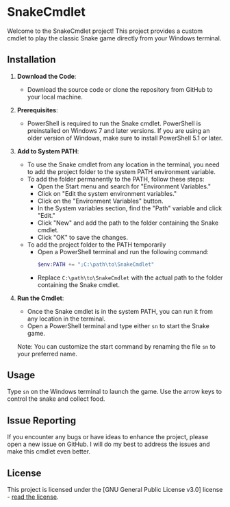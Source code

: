 # SnakeCmdlet

Welcome to the SnakeCmdlet project! This project provides a custom cmdlet to play the classic Snake game directly from your Windows terminal.

## Installation

1. **Download the Code**:
   - Download the source code or clone the repository from GitHub to your local machine.

2. **Prerequisites**:
   - PowerShell is required to run the Snake cmdlet. PowerShell is preinstalled on Windows 7 and later versions. If you are using an older version of Windows, make sure to install PowerShell 5.1 or later.

3. **Add to System PATH**:
   - To use the Snake cmdlet from any location in the terminal, you need to add the project folder to the system PATH environment variable.
   - To add the folder permanently to the PATH, follow these steps:
     - Open the Start menu and search for "Environment Variables."
     - Click on "Edit the system environment variables."
     - Click on the "Environment Variables" button.
     - In the System variables section, find the "Path" variable and click "Edit."
     - Click "New" and add the path to the folder containing the Snake cmdlet.
     - Click "OK" to save the changes.
   - To add the project folder to the PATH temporarily
     - Open a PowerShell terminal and run the following command:
       ```powershell
       $env:PATH += ";C:\path\to\SnakeCmdlet"
       ```
     - Replace `C:\path\to\SnakeCmdlet` with the actual path to the folder containing the Snake cmdlet.

4. **Run the Cmdlet**:
   - Once the Snake cmdlet is in the system PATH, you can run it from any location in the terminal.
   - Open a PowerShell terminal and type either `sn` to start the Snake game.

   Note: You can customize the start command by renaming the file `sn` to your preferred name.

## Usage

Type `sn` on the Windows terminal to launch the game. Use the arrow keys to control the snake and collect food.

## Issue Reporting

If you encounter any bugs or have ideas to enhance the project, please open a new issue on GitHub. I will do my best to address the issues and make this cmdlet even better.

## License

This project is licensed under the [GNU General Public License v3.0] license - [read the license](LICENSE.md).
